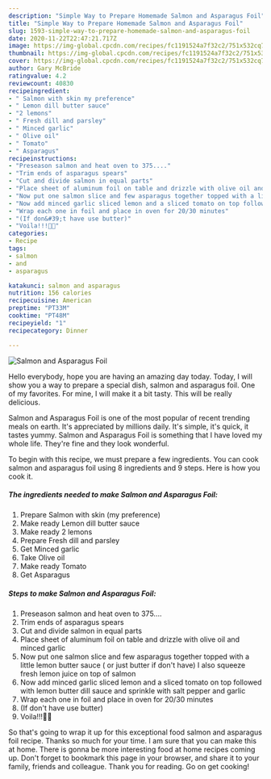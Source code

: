 ```yaml
---
description: "Simple Way to Prepare Homemade Salmon and Asparagus Foil"
title: "Simple Way to Prepare Homemade Salmon and Asparagus Foil"
slug: 1593-simple-way-to-prepare-homemade-salmon-and-asparagus-foil
date: 2020-11-22T22:47:21.717Z
image: https://img-global.cpcdn.com/recipes/fc1191524a7f32c2/751x532cq70/salmon-and-asparagus-foil-recipe-main-photo.jpg
thumbnail: https://img-global.cpcdn.com/recipes/fc1191524a7f32c2/751x532cq70/salmon-and-asparagus-foil-recipe-main-photo.jpg
cover: https://img-global.cpcdn.com/recipes/fc1191524a7f32c2/751x532cq70/salmon-and-asparagus-foil-recipe-main-photo.jpg
author: Gary McBride
ratingvalue: 4.2
reviewcount: 40830
recipeingredient:
- " Salmon with skin my preference"
- " Lemon dill butter sauce"
- "2 lemons"
- " Fresh dill and parsley"
- " Minced garlic"
- " Olive oil"
- " Tomato"
- " Asparagus"
recipeinstructions:
- "Preseason salmon and heat oven to 375...."
- "Trim ends of asparagus spears"
- "Cut and divide salmon in equal parts"
- "Place sheet of aluminum foil on table and drizzle with olive oil and minced garlic"
- "Now put one salmon slice and few asparagus together topped with a little lemon butter sauce ( or just butter if don&#39;t have) I also squeeze fresh lemon juice on top of salmon"
- "Now add minced garlic sliced lemon and a sliced tomato on top followed with lemon butter dill sauce and sprinkle with salt pepper and garlic"
- "Wrap each one in foil and place in oven for 20/30 minutes"
- "(If don&#39;t have use butter)"
- "Voila!!!🍴😋"
categories:
- Recipe
tags:
- salmon
- and
- asparagus

katakunci: salmon and asparagus 
nutrition: 156 calories
recipecuisine: American
preptime: "PT33M"
cooktime: "PT48M"
recipeyield: "1"
recipecategory: Dinner

---
```



![Salmon and Asparagus Foil](https://img-global.cpcdn.com/recipes/fc1191524a7f32c2/751x532cq70/salmon-and-asparagus-foil-recipe-main-photo.jpg)

Hello everybody, hope you are having an amazing day today. Today, I will show you a way to prepare a special dish, salmon and asparagus foil. One of my favorites. For mine, I will make it a bit tasty. This will be really delicious.

Salmon and Asparagus Foil is one of the most popular of recent trending meals on earth. It's appreciated by millions daily. It's simple, it's quick, it tastes yummy. Salmon and Asparagus Foil is something that I have loved my whole life. They're fine and they look wonderful.




To begin with this recipe, we must prepare a few ingredients. You can cook salmon and asparagus foil using 8 ingredients and 9 steps. Here is how you cook it.

<!--inarticleads1-->

##### The ingredients needed to make Salmon and Asparagus Foil:

1. Prepare  Salmon with skin (my preference)
1. Make ready  Lemon dill butter sauce
1. Make ready 2 lemons
1. Prepare  Fresh dill and parsley
1. Get  Minced garlic
1. Take  Olive oil
1. Make ready  Tomato
1. Get  Asparagus




<!--inarticleads2-->

##### Steps to make Salmon and Asparagus Foil:

1. Preseason salmon and heat oven to 375....
1. Trim ends of asparagus spears
1. Cut and divide salmon in equal parts
1. Place sheet of aluminum foil on table and drizzle with olive oil and minced garlic
1. Now put one salmon slice and few asparagus together topped with a little lemon butter sauce ( or just butter if don&#39;t have) I also squeeze fresh lemon juice on top of salmon
1. Now add minced garlic sliced lemon and a sliced tomato on top followed with lemon butter dill sauce and sprinkle with salt pepper and garlic
1. Wrap each one in foil and place in oven for 20/30 minutes
1. (If don&#39;t have use butter)
1. Voila!!!🍴😋




So that's going to wrap it up for this exceptional food salmon and asparagus foil recipe. Thanks so much for your time. I am sure that you can make this at home. There is gonna be more interesting food at home recipes coming up. Don't forget to bookmark this page in your browser, and share it to your family, friends and colleague. Thank you for reading. Go on get cooking!
